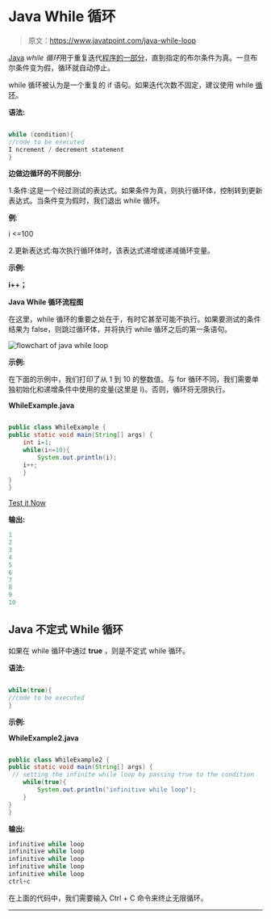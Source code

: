 # Java While 循环

> 原文：<https://www.javatpoint.com/java-while-loop>

[Java](https://www.javatpoint.com/java-tutorial) *while 循环*用于重复迭代[程序的一部分](https://www.javatpoint.com/programs-list)，直到指定的布尔条件为真。一旦布尔条件变为假，循环就自动停止。

while 循环被认为是一个重复的 if 语句。如果迭代次数不固定，建议使用 while [循环](https://www.javatpoint.com/java-for-loop)。

**语法:**

```java

while (condition){  
//code to be executed 
I ncrement / decrement statement
}  

```

**边做边循环的不同部分:**

1.条件:这是一个经过测试的表达式。如果条件为真，则执行循环体，控制转到更新表达式。当条件变为假时，我们退出 while 循环。

**例**:

i <=100

2.更新表达式:每次执行循环体时，该表达式递增或递减循环变量。

**示例:**

**i++；**

**Java While 循环流程图**

在这里，while 循环的重要之处在于，有时它甚至可能不执行。如果要测试的条件结果为 false，则跳过循环体，并将执行 while 循环之后的第一条语句。

![flowchart of java while loop](../img/46ce06fba6f598fe35586076d289aa80.png)

**示例:**

在下面的示例中，我们打印了从 1 到 10 的整数值。与 for 循环不同，我们需要单独初始化和递增条件中使用的变量(这里是 I)。否则，循环将无限执行。

**WhileExample.java**

```java

public class WhileExample {
public static void main(String[] args) {
    int i=1;
    while(i<=10){
    	System.out.println(i);
    i++;
    }
}
}

```

[Test it Now](https://compiler.javatpoint.com/opr/test.jsp?filename=WhileExample)

**输出:**

```java
1
2
3
4
5
6
7
8
9
10

```

## Java 不定式 While 循环

如果在 while 循环中通过 **true** ，则是不定式 while 循环。

**语法:**

```java

while(true){
//code to be executed
}

```

**示例:**

**WhileExample2.java**

```java

public class WhileExample2 {  
public static void main(String[] args) { 
 // setting the infinite while loop by passing true to the condition
    while(true){  
        System.out.println("infinitive while loop");  
    }  
}  
}  

```

**输出:**

```java
infinitive while loop
infinitive while loop
infinitive while loop
infinitive while loop
infinitive while loop
ctrl+c

```

在上面的代码中，我们需要输入 Ctrl + C 命令来终止无限循环。

* * *